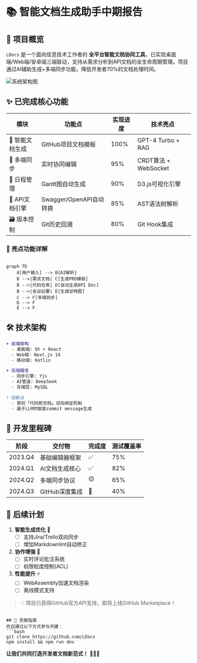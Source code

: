 # 📚 智能文档生成助手中期报告

## 🚀 项目概览

`LDocs` 是一个面向信息技术工作者的 **全平台智能文档协同工具**，已实现桌面端/Web端/安卓端三端联动，支持从需求分析到API文档的全生命周期管理。项目通过AI辅助生成+多端同步功能，降低开发者70%的文档处理时间。

![系统架构图](https://via.placeholder.com/600x200?text=Multi-Platform+Architecture+Diagram)

## ✨ 已完成核心功能

| 模块            | 功能点                      | 实现进度 | 技术亮点                 |
|-----------------|---------------------------|----------|-------------------------|
| 📄 智能文档生成   | GitHub项目文档模板         | 100%     | GPT-4 Turbo + RAG       |
| 🔄 多端同步      | 实时协同编辑               | 95%      | CRDT算法 + WebSocket    |
| 📅 日程管理      | Gantt图自动生成            | 90%      | D3.js可视化引擎         |
| 🧩 API文档引擎   | Swagger/OpenAPI自动转换    | 85%      | AST语法树解析           |
| 🗃️ 版本控制     | Git历史回溯                | 80%      | Git Hook集成            |

### 🌟 亮点功能详解

```mermaid

graph TD
    A[用户输入] --> B{AI解析}
    B -->|需求文档| C[生成PRD模板]
    B -->|代码仓库| D[自动生成API Doc]
    B -->|会议纪要| E[生成甘特图]
    C --> F[多端同步]
    D --> F
    E --> F

```

## 🛠️ 技术架构
```diff
+ 前端架构
  - 桌面端: Qt + React
  - Web端: Next.js 14 
  - 移动端: Kotlin 

+ 后端服务
  - 同步引擎: Yjs 
  - AI管道: DeepSeek 
  - 存储层: MySQL

! 创新点
  - 首创「代码即文档」双向绑定机制
  - 基于LLM的智能commit message生成
```

## 📅 开发里程碑
| 阶段       | 交付物                      | 完成度 | 测试覆盖率 |
|-----------|---------------------------|--------|-----------|
| 2023.Q4   | 基础编辑器框架             | ✅     | 75%       |
| 2024.Q1   | AI文档生成核心             | ✅     | 82%       |
| 2024.Q2   | 多端同步协议               | 🟡     | 65%       |
| 2024.Q3   | GitHub深度集成            | 🚧     | 40%       |

## 📌 后续计划
1. **智能生成优化** 🔧
   - [ ] 支持Jira/Trello双向同步
   - [ ] 增加Markdownlint自动修正

2. **协作增强** 👥
   - [ ] 实时评论批注系统
   - [ ] 权限粒度控制(ACL)

3. **性能提升** ⚡
   - [ ] WebAssembly加速文档渲染
   - [ ] 离线模式支持

> 💡 项目已获得GitHub官方API支持，即将上线GitHub Marketplace！
```

## 🤝 贡献指南
欢迎通过以下方式参与共建：
```bash
git clone https://github.com/LDocs
npm install && npm run dev
```

**让我们共同打造开发者文档新范式！** 🚀🚀🚀

```
